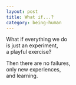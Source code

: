 ```yaml
---
layout: post
title: What if...?
category: being-human
---
```


What if everything we do  
is just an experiment,  
a playful exercise?

Then there are no failures,  
only new experiences,  
and learning.
